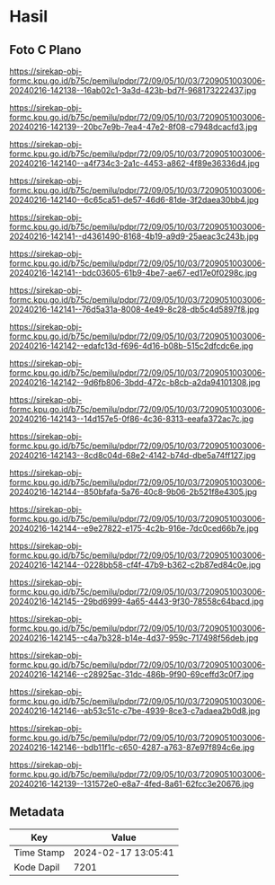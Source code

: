# Hasil

## Foto C Plano

https://sirekap-obj-formc.kpu.go.id/b75c/pemilu/pdpr/72/09/05/10/03/7209051003006-20240216-142138--16ab02c1-3a3d-423b-bd7f-968173222437.jpg

https://sirekap-obj-formc.kpu.go.id/b75c/pemilu/pdpr/72/09/05/10/03/7209051003006-20240216-142139--20bc7e9b-7ea4-47e2-8f08-c7948dcacfd3.jpg

https://sirekap-obj-formc.kpu.go.id/b75c/pemilu/pdpr/72/09/05/10/03/7209051003006-20240216-142140--a4f734c3-2a1c-4453-a862-4f89e36336d4.jpg

https://sirekap-obj-formc.kpu.go.id/b75c/pemilu/pdpr/72/09/05/10/03/7209051003006-20240216-142140--6c65ca51-de57-46d6-81de-3f2daea30bb4.jpg

https://sirekap-obj-formc.kpu.go.id/b75c/pemilu/pdpr/72/09/05/10/03/7209051003006-20240216-142141--d4361490-8168-4b19-a9d9-25aeac3c243b.jpg

https://sirekap-obj-formc.kpu.go.id/b75c/pemilu/pdpr/72/09/05/10/03/7209051003006-20240216-142141--bdc03605-61b9-4be7-ae67-ed17e0f0298c.jpg

https://sirekap-obj-formc.kpu.go.id/b75c/pemilu/pdpr/72/09/05/10/03/7209051003006-20240216-142141--76d5a31a-8008-4e49-8c28-db5c4d5897f8.jpg

https://sirekap-obj-formc.kpu.go.id/b75c/pemilu/pdpr/72/09/05/10/03/7209051003006-20240216-142142--edafc13d-f696-4d16-b08b-515c2dfcdc6e.jpg

https://sirekap-obj-formc.kpu.go.id/b75c/pemilu/pdpr/72/09/05/10/03/7209051003006-20240216-142142--9d6fb806-3bdd-472c-b8cb-a2da94101308.jpg

https://sirekap-obj-formc.kpu.go.id/b75c/pemilu/pdpr/72/09/05/10/03/7209051003006-20240216-142143--14d157e5-0f86-4c36-8313-eeafa372ac7c.jpg

https://sirekap-obj-formc.kpu.go.id/b75c/pemilu/pdpr/72/09/05/10/03/7209051003006-20240216-142143--8cd8c04d-68e2-4142-b74d-dbe5a74ff127.jpg

https://sirekap-obj-formc.kpu.go.id/b75c/pemilu/pdpr/72/09/05/10/03/7209051003006-20240216-142144--850bfafa-5a76-40c8-9b06-2b521f8e4305.jpg

https://sirekap-obj-formc.kpu.go.id/b75c/pemilu/pdpr/72/09/05/10/03/7209051003006-20240216-142144--e9e27822-e175-4c2b-916e-7dc0ced66b7e.jpg

https://sirekap-obj-formc.kpu.go.id/b75c/pemilu/pdpr/72/09/05/10/03/7209051003006-20240216-142144--0228bb58-cf4f-47b9-b362-c2b87ed84c0e.jpg

https://sirekap-obj-formc.kpu.go.id/b75c/pemilu/pdpr/72/09/05/10/03/7209051003006-20240216-142145--29bd6999-4a65-4443-9f30-78558c64bacd.jpg

https://sirekap-obj-formc.kpu.go.id/b75c/pemilu/pdpr/72/09/05/10/03/7209051003006-20240216-142145--c4a7b328-b14e-4d37-959c-717498f56deb.jpg

https://sirekap-obj-formc.kpu.go.id/b75c/pemilu/pdpr/72/09/05/10/03/7209051003006-20240216-142146--c28925ac-31dc-486b-9f90-69ceffd3c0f7.jpg

https://sirekap-obj-formc.kpu.go.id/b75c/pemilu/pdpr/72/09/05/10/03/7209051003006-20240216-142146--ab53c51c-c7be-4939-8ce3-c7adaea2b0d8.jpg

https://sirekap-obj-formc.kpu.go.id/b75c/pemilu/pdpr/72/09/05/10/03/7209051003006-20240216-142146--bdb11f1c-c650-4287-a763-87e97f894c6e.jpg

https://sirekap-obj-formc.kpu.go.id/b75c/pemilu/pdpr/72/09/05/10/03/7209051003006-20240216-142139--131572e0-e8a7-4fed-8a61-62fcc3e20676.jpg


## Metadata

| Key        | Value               |
| ---------- | ------------------- |
| Time Stamp | 2024-02-17 13:05:41 |
| Kode Dapil | 7201                |




